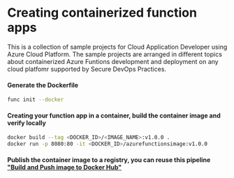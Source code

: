 # Creating containerized function apps

This is a collection of sample projects for Cloud Application Developer using Azure Cloud Platform. The sample projects are arranged in different topics about containerized Azure Funtions development and deployment on any cloud platfomr supported by Secure DevOps Practices.

#### Generate the Dockerfile
```sh
func init --docker
```
#### Creating your function app in a container, build the container image and verify locally
```sh
docker build --tag <DOCKER_ID>/<IMAGE_NAME>:v1.0.0 .
docker run -p 8080:80 -it <DOCKER_ID>/azurefunctionsimage:v1.0.0
```
#### Publish the container image to a registry, you can reuse this pipeline ["Build and Push image to Docker Hub"](https://github.com/oaviles/hello_function-container/actions/workflows/docker-image.yml)
